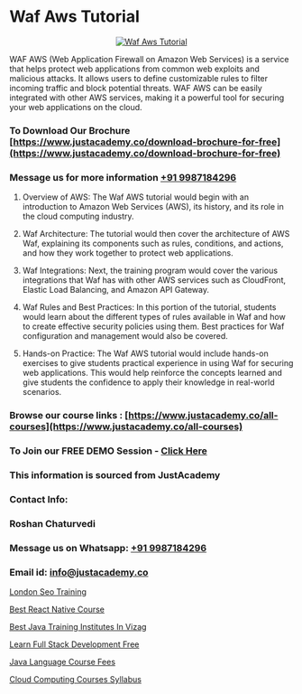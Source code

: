 # Waf Aws Tutorial

<p align="center">
  <a href="https://justacademy.co/course-detail/aws-training">
    <img src="https://justacademy.co/storage2/course_image/1710409956_course_image.webp" alt="Waf Aws Tutorial">
  </a>
</p>


WAF AWS (Web Application Firewall on Amazon Web Services) is a service that helps protect web applications from common web exploits and malicious attacks. It allows users to define customizable rules to filter incoming traffic and block potential threats. WAF AWS can be easily integrated with other AWS services, making it a powerful tool for securing your web applications on the cloud.

### To Download Our Brochure [https://www.justacademy.co/download-brochure-for-free](https://www.justacademy.co/download-brochure-for-free)
### Message us for more information [+91 9987184296](https://api.whatsapp.com/send?phone=919987184296)
1) Overview of AWS: The Waf AWS tutorial would begin with an introduction to Amazon Web Services (AWS), its history, and its role in the cloud computing industry.

2) Waf Architecture: The tutorial would then cover the architecture of AWS Waf, explaining its components such as rules, conditions, and actions, and how they work together to protect web applications.

3) Waf Integrations: Next, the training program would cover the various integrations that Waf has with other AWS services such as CloudFront, Elastic Load Balancing, and Amazon API Gateway.

4) Waf Rules and Best Practices: In this portion of the tutorial, students would learn about the different types of rules available in Waf and how to create effective security policies using them. Best practices for Waf configuration and management would also be covered.

5) Hands-on Practice: The Waf AWS tutorial would include hands-on exercises to give students practical experience in using Waf for securing web applications. This would help reinforce the concepts learned and give students the confidence to apply their knowledge in real-world scenarios.

### Browse our course links : [https://www.justacademy.co/all-courses](https://www.justacademy.co/all-courses) 
### To Join our FREE DEMO Session - [Click Here](https://www.justacademy.co/register-for-course-demo)


### This information is sourced from JustAcademy
### Contact Info:
### Roshan Chaturvedi
### Message us on Whatsapp: [+91 9987184296](https://api.whatsapp.com/send?phone=919987184296)
### Email id: [info@justacademy.co](mailto:info@justacademy.co)
                
[London Seo Training](https://www.linkedin.com/pulse/london-seo-training-justacademy-hyderabad-cmjrc?trackingId=r6KqHrgwV86hKMj4tW%2BN1A%3D%3D&lipi=urn%3Ali%3Apage%3Ad_flagship3_company_admin%3BIgbA%2F28BQMiUW8Q%2FkWRJzw%3D%3D)

[Best React Native Course](0)

[Best Java Training Institutes In Vizag](https://medium.com/@roneet705/best-java-training-institutes-in-vizag-14aba429b6f9)

[Learn Full Stack Development Free](https://medium.com/@akanshapatil/learn-full-stack-development-free-8faddb8e8ceb)

[Java Language Course Fees](https://justacademyin.github.io/justacademy/Java-Language-Course-Fees)

[Cloud Computing Courses Syllabus](https://justacademyin.github.io/justacademy/Cloud-Computing-Courses-Syllabus)

